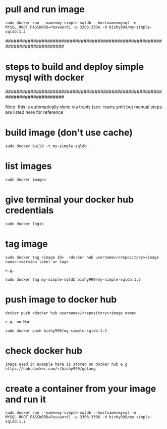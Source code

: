 # pull and run image
```
sudo docker run --name=my-simple-sqldb --hostname=mysql -e MYSQL_ROOT_PASSWORD=Password1 -p 3306:3306 -d bishy999/my-simple-sqldb:1.2
```


#############################################################################
#          steps to build and deploy simple mysql with docker       #
#############################################################################


Note: this is automatically done via travis (see .travis.yml) but manual steps are listed here for reference


# build image (don't use cache)
```
sudo docker build -t my-simple-sqldb .
```

# list images
```
sudo docker images
```
 
# give terminal your docker hub credentials
```
sudo docker login
```



# tag image

```
sudo docker tag <image ID>  <docker hub username>/<repository><image name>:<version label or tag>

e.g.

sudo docker tag my-simple-sqldb bishy999/my-simple-sqldb:1.2
```


# push image to docker hub

```
docker push <docker hub username>/<repository><image name>

e.g. on Mac

sudo docker push bishy999/my-simple-sqldb:1.2
```


# check docker hub

```
image used in example here is stored on docker hub e.g https://hub.docker.com/r/bishy999/golang
```


# create a container from your image and run it
```
sudo docker run --name=my-simple-sqldb --hostname=mysql -e MYSQL_ROOT_PASSWORD=Password1 -p 3306:3306 -d bishy999/my-simple-sqldb:1.2
```